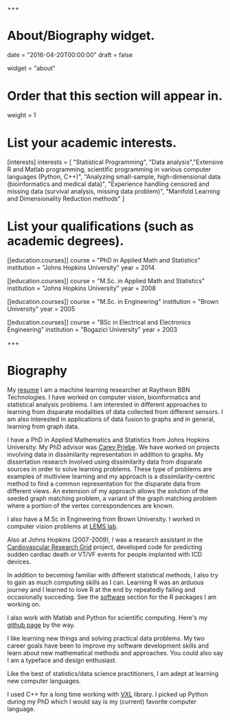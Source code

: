 +++
# About/Biography widget.

date = "2016-04-20T00:00:00"
draft = false

widget = "about"

# Order that this section will appear in.
weight = 1

# List your academic interests.
  [interests] 
  interests = [ "Statistical Programming", "Data analysis","Extensive R and Matlab programming, scientific programming in various computer languages (Python, C++)", "Analyzing small-sample, high-dimensional data (bioinformatics and medical data)",
  "Experience handling censored and missing data (survival analysis, missing data problem)",
      "Manifold Learning and Dimensionality Reduction methods"
               ]

# List your qualifications (such as academic degrees).
[[education.courses]]
  course = "PhD in Applied Math and Statistics"
  institution = "Johns Hopkins University"
  year = 2014

[[education.courses]]
  course = "M.Sc. in Applied Math and Statistics"
  institution = "Johns Hopkins University"
  year = 2008

[[education.courses]]
  course = "M.Sc. in Engineering"
  institution = "Brown University"
  year = 2005

[[education.courses]]
  course = "BSc in Electrical and Electronics Engineering"
  institution = "Bogazici University"
  year = 2003
 
+++

# Biography

My [resume](#static/resume.pdf)
I am a machine learning researcher at Raytheon BBN Technologies. I have worked on computer vision, bioinformatics and statistical analysis problems. I am interested in different approaches to learning from disparate modalities of  data collected from different sensors. I am also interested in applications of data fusion  to graphs and in general, learning from graph data.

I have a PhD in Applied Mathematics and Statistics from Johns Hopkins University. My PhD advisor was [Carey Priebe](http://www.ams.jhu.edu/~priebe/). We have worked on projects involving data in dissimilarity representation in addition to graphs. My dissertation research involved using dissimilarity data from disparate sources in order to solve learning problems. These type of problems are examples of multiview learning and my approach is a dissimilarity-centric method to find a common representation for the disparate data from different views. An extension of my approach allows the solution of the seeded graph matching problem, a variant of the graph matching problem where a portion of the vertex correspondences are known.


I also have a M.Sc in Engineering from Brown University. I worked in computer vision problems at [LEMS lab](http://vision.lems.brown.edu/).

Also at Johns Hopkins (2007-2009), I was a research assistant in the [Cardiovascular Research Grid](http://www.cvrgrid.org/) project, developed code for predicting sudden cardiac death or VT/VF events for people implanted with ICD devices.

In addition to becoming familiar with different statistical methods, I also try to gain as much computing skills as I can. Learning R was an arduous journey and I learned to love R at the end by repeatedly failing and occasionally succeding. See the [software](#software) section for the R packages I am working on. 

I also work with Matlab and Python for scientific computing. Here's my [github page](https://github.com/adalisan/) by the way.

I like learning new things and solving practical data problems. My two career goals have been to improve my software development skills and learn about new mathematical methods and approaches. You could also say I am a typeface and design enthusiast.

Like the best of statistics/data science practitioners, I am adept at learning new computer languages.

I used  C++  for a long time working with [VXL](https://github.com/vxl/vxl) library. I picked up Python during my PhD which I would say is my (current) favorite computer language.
